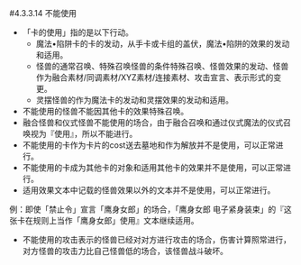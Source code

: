 #4.3.3.14        不能使用
* 「卡的使用」指的是以下行动。
    * 魔法•陷阱卡的卡的发动，从手卡或卡组的盖伏，魔法•陷阱的效果的发动和适用。
    * 怪兽的通常召唤、特殊召唤怪兽的条件特殊召唤、怪兽效果的发动、怪兽作为融合素材/同调素材/XYZ素材/连接素材、攻击宣言、表示形式的变更。
    * 灵摆怪兽的作为魔法卡的发动和灵摆效果的发动和适用。
* 不能使用的怪兽不能因其他卡的效果特殊召唤。
* 融合怪兽和仪式怪兽不能使用的场合，由于融合召唤和通过仪式魔法的仪式召唤视为『使用』，所以不能进行。
* 不能使用的卡作为卡片的cost送去墓地和作为解放并不是使用，可以正常进行。
* 不能使用的卡成为其他卡的对象和适用其他卡的效果并不是使用，可以正常进行。
* 适用效果文本中记载的怪兽效果以外的文本并不是使用，可以正常进行。

例：即使「禁止令」宣言「鹰身女郎」的场合，「鹰身女郎 电子紧身装束」的『这张卡在规则上当作「鹰身女郎」使用』文本继续适用。
* 不能使用的攻击表示的怪兽已经对对方进行攻击的场合，伤害计算照常进行，对方怪兽的攻击力比自己怪兽低的场合，该怪兽战斗破坏。
